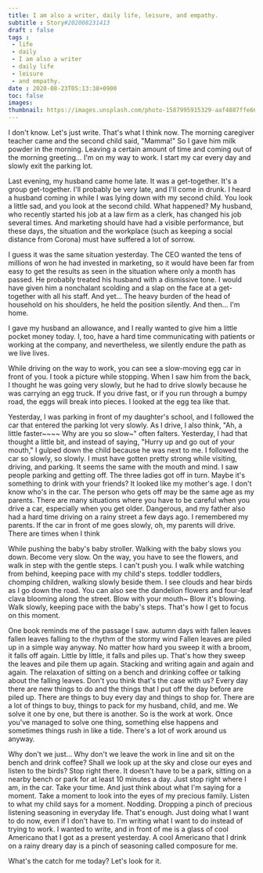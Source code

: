 ```yaml
---
title: I am also a writer, daily life, leisure, and empathy.
subtitle : Story#202008231413
draft : false
tags :
 - life
 - daily
 - I am also a writer
 - daily life
 - leisure
 - and empathy.
date : 2020-08-23T05:13:38+0900
toc: false
images: 
thumbnail: https://images.unsplash.com/photo-1587995915329-aaf4887ffe66?ixlib=rb-1.2.1&q=80&fm=jpg&crop=entropy&cs=tinysrgb&w=1080&fit=max&ixid=eyJhcHBfaWQiOjE1NTU0OX0
---
```


I don't know. Let's just write. That's what I think now. The morning caregiver teacher came and the second child said, "Mamma!" So I gave him milk powder in the morning. Leaving a certain amount of time and coming out of the morning greeting... I'm on my way to work. I start my car every day and slowly exit the parking lot.  

Last evening, my husband came home late. It was a get-together. It's a group get-together. I'll probably be very late, and I'll come in drunk. I heard a husband coming in while I was lying down with my second child. You look a little sad, and you look at the second child. What happened? My husband, who recently started his job at a law firm as a clerk, has changed his job several times. And marketing should have had a visible performance, but these days, the situation and the workplace (such as keeping a social distance from Corona) must have suffered a lot of sorrow.  

I guess it was the same situation yesterday. The CEO wanted the tens of millions of won he had invested in marketing, so it would have been far from easy to get the results as seen in the situation where only a month has passed. He probably treated his husband with a dismissive tone. I would have given him a nonchalant scolding and a slap on the face at a get-together with all his staff. And yet... The heavy burden of the head of household on his shoulders, he held the position silently. And then... I'm home.  

I gave my husband an allowance, and I really wanted to give him a little pocket money today. I, too, have a hard time communicating with patients or working at the company, and nevertheless, we silently endure the path as we live lives.  

While driving on the way to work, you can see a slow-moving egg car in front of you. I took a picture while stopping. When I saw him from the back, I thought he was going very slowly, but he had to drive slowly because he was carrying an egg truck. If you drive fast, or if you run through a bumpy road, the eggs will break into pieces. I looked at the egg tea like that.  

Yesterday, I was parking in front of my daughter's school, and I followed the car that entered the parking lot very slowly. As I drive, I also think, "Ah, a little faster~~~~ Why are you so slow~" often falters. Yesterday, I had that thought a little bit, and instead of saying, "Hurry up and go out of your mouth," I gulped down the child because he was next to me. I followed the car so slowly, so slowly. I must have gotten pretty strong while visiting, driving, and parking. It seems the same with the mouth and mind. I saw people parking and getting off. The three ladies got off in turn. Maybe it's something to drink with your friends? It looked like my mother's age. I don't know who's in the car. The person who gets off may be the same age as my parents. There are many situations where you have to be careful when you drive a car, especially when you get older. Dangerous, and my father also had a hard time driving on a rainy street a few days ago. I remembered my parents. If the car in front of me goes slowly, oh, my parents will drive. There are times when I think  

While pushing the baby's baby stroller. Walking with the baby slows you down. Become very slow. On the way, you have to see the flowers, and walk in step with the gentle steps. I can't push you. I walk while watching from behind, keeping pace with my child's steps. toddler toddlers, chomping children, walking slowly beside them. I see clouds and hear birds as I go down the road. You can also see the dandelion flowers and four-leaf clava blooming along the street. Blow with your mouth~ Blow it's blowing. Walk slowly, keeping pace with the baby's steps. That's how I get to focus on this moment.  

One book reminds me of the passage I saw. autumn days with fallen leaves fallen leaves falling to the rhythm of the stormy wind Fallen leaves are piled up in a simple way anyway. No matter how hard you sweep it with a broom, it falls off again. Little by little, it falls and piles up. That's how they sweep the leaves and pile them up again. Stacking and writing again and again and again. The relaxation of sitting on a bench and drinking coffee or talking about the falling leaves. Don't you think that's the case with us? Every day there are new things to do and the things that I put off the day before are piled up. There are things to buy every day and things to shop for. There are a lot of things to buy, things to pack for my husband, child, and me. We solve it one by one, but there is another. So is the work at work. Once you've managed to solve one thing, something else happens and sometimes things rush in like a tide. There's a lot of work around us anyway.  

Why don't we just... Why don't we leave the work in line and sit on the bench and drink coffee? Shall we look up at the sky and close our eyes and listen to the birds? Stop right there. It doesn't have to be a park, sitting on a nearby bench or park for at least 10 minutes a day. Just stop right where I am, in the car. Take your time. And just think about what I'm saying for a moment. Take a moment to look into the eyes of my precious family. Listen to what my child says for a moment. Nodding. Dropping a pinch of precious listening seasoning in everyday life. That's enough. Just doing what I want to do now, even if I don't have to. I'm writing what I want to do instead of trying to work. I wanted to write, and in front of me is a glass of cool Americano that I got as a present yesterday. A cool Americano that I drink on a rainy dreary day is a pinch of seasoning called composure for me.  

What's the catch for me today? Let's look for it.  

